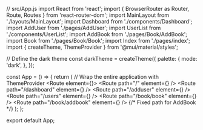 // src/App.js
import React from 'react';
import { BrowserRouter as Router, Route, Routes } from 'react-router-dom';
import MainLayout from './layouts/MainLayout';
import Dashboard from './components/Dashboard';
import AddUser from './pages/AddUser';
import UserList from './components/UserList';
import AddBook from './pages/Book/AddBook'; 
import Book from './pages/Book/Book'; 
import Index from './pages/index'; 
import { createTheme, ThemeProvider } from '@mui/material/styles';

// Define the dark theme
const darkTheme = createTheme({
  palette: {
    mode: 'dark',
  },
});

const App = () => {
  return (
    // Wrap the entire application with ThemeProvider
    <ThemeProvider theme={darkTheme}>
      <Router>
        <Routes>
          <Route element={<MainLayout />}>
          <Route path="/" element={<Index />} />
            <Route path="/dashboard" element={<Dashboard />} />
            <Route path="/adduser" element={<AddUser />} />
            <Route path="/users" element={<UserList />} />
            <Route path="/book/book" element={<Book />} />
            <Route path="/book/addbook" element={<AddBook />} /> {/* Fixed path for AddBook */}
          </Route>
        </Routes>
      </Router>
    </ThemeProvider>
  );
};

export default App;
